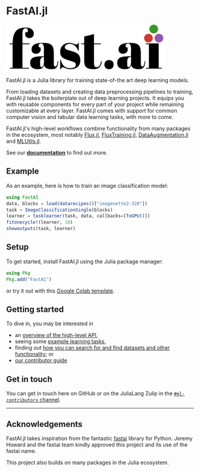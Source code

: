 # FastAI.jl

![](fastai-julia-logo.png)

FastAI.jl is a Julia library for training state-of-the art deep learning models.

From loading datasets and creating data preprocessing pipelines to training, FastAI.jl takes the boilerplate out of deep learning projects. It equips you with reusable components for every part of your project while remaining customizable at every layer. FastAI.jl comes with support for common computer vision and tabular data learning tasks, with more to come.

FastAI.jl's high-level workflows combine functionality from many packages in the ecosystem, most notably [Flux.jl](https://github.com/FluxML/Flux.jl), [FluxTraining.jl](https://github.com/FluxML/FluxTraining.jl), [DataAugmentation.jl](https://github.com/lorenzoh/DataAugmentation.jl) and [MLUtils.jl](https://github.com/JuliaML/MLUtils.jl).

See our [**documentation**](https://fluxml.ai/FastAI.jl) to find out more.

## Example

As an example, here is how to train an image classification model:

```julia
using FastAI
data, blocks = load(datarecipes()["imagenette2-320"])
task = ImageClassificationSingle(blocks)
learner = tasklearner(task, data, callbacks=[ToGPU()])
fitonecycle!(learner, 10)
showoutputs(task, learner)
```

## Setup

To get started, install FastAI.jl using the Julia package manager: 

```julia
using Pkg
Pkg.add("FastAI")
```

or try it out with this [Google Colab template](https://colab.research.google.com/gist/lorenzoh/2fdc91f9e42a15e633861c640c68e5e8).

## Getting started

To dive in, you may be interested in

- an [overview of the high-level API](https://fluxml.ai/FastAI.jl/dev/documents%2Fdocs%2Fintroduction.md),
- seeing some [example learning tasks](https://fluxml.ai/FastAI.jl/dev/documents%2Fnotebooks%2Fquickstart.ipynb),
- finding out [how you can search for and find datasets and other functionality](https://fluxml.ai/FastAI.jl/dev/documents%2Fdocs%2Fdiscovery.md); or
- [our contributor guide](CONTRIBUTING.md)

## Get in touch

You can get in touch here on GitHub or on the JuliaLang Zulip in the [`#ml-contributors` channel](https://julialang.zulipchat.com/#narrow/stream/237432-ml-contributers).

---
## Acknowledgements

FastAI.jl takes inspiration from the fantastic [fastai](http://docs.fast.ai) library for Python. Jeremy Howard and the fastai team kindly approved this project and its use of the fastai name.

This project also builds on many packages in the Julia ecosystem.
